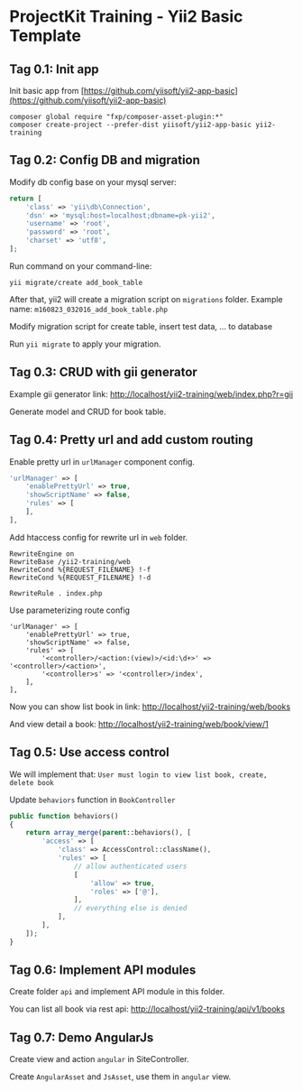 ProjectKit Training - Yii2 Basic Template
============================


Tag 0.1: Init app
--------------
Init basic app from [https://github.com/yiisoft/yii2-app-basic](https://github.com/yiisoft/yii2-app-basic)

```
composer global require "fxp/composer-asset-plugin:*"
composer create-project --prefer-dist yiisoft/yii2-app-basic yii2-training
```

Tag 0.2: Config DB and migration
--------------
Modify db config base on your mysql server:

```php
return [
    'class' => 'yii\db\Connection',
    'dsn' => 'mysql:host=localhost;dbname=pk-yii2',
    'username' => 'root',
    'password' => 'root',
    'charset' => 'utf8',
];
```

Run command on your command-line:
 
 ```
 yii migrate/create add_book_table
 ```
 
After that, yii2 will create a migration script on `migrations` folder. Example name: `m160823_032016_add_book_table.php`

Modify migration script for create table, insert test data, ... to database

Run `yii migrate` to apply your migration.

Tag 0.3: CRUD with gii generator
--------------

Example gii generator link: [http://localhost/yii2-training/web/index.php?r=gii](http://localhost/yii2-training/web/index.php?r=gii)

Generate model and CRUD for book table.

Tag 0.4: Pretty url and add custom routing
--------------

Enable pretty url in `urlManager` component config.

```php
'urlManager' => [
    'enablePrettyUrl' => true,
    'showScriptName' => false,
    'rules' => [
    ],
],
```

Add htaccess config for rewrite url in `web` folder.

```
RewriteEngine on
RewriteBase /yii2-training/web
RewriteCond %{REQUEST_FILENAME} !-f
RewriteCond %{REQUEST_FILENAME} !-d 

RewriteRule . index.php
```

Use parameterizing route config
 
```
'urlManager' => [
    'enablePrettyUrl' => true,
    'showScriptName' => false,
    'rules' => [
        '<controller>/<action:(view)>/<id:\d+>' => '<controller>/<action>',
        '<controller>s' => '<controller>/index',
    ],
],
```

Now you can show list book in link: [http://localhost/yii2-training/web/books](http://localhost/yii2-training/web/books)

And view detail a book: [http://localhost/yii2-training/web/book/view/1](http://localhost/yii2-training/web/book/view/1)

Tag 0.5: Use access control
-----------------

We will implement that: `User must login to view list book, create, delete book`

Update `behaviors` function in `BookController`

```php
public function behaviors()
{
    return array_merge(parent::behaviors(), [
        'access' => [
            'class' => AccessControl::className(),
            'rules' => [
                // allow authenticated users
                [
                    'allow' => true,
                    'roles' => ['@'],
                ],
                // everything else is denied
            ],
        ],
    ]);
}
```

Tag 0.6: Implement API modules
----------------

Create folder `api` and implement API module in this folder.

You can list all book via rest api: [http://localhost/yii2-training/api/v1/books](http://localhost/yii2-training/api/v1/books)

Tag 0.7: Demo AngularJs
-----------------

Create view and action `angular` in SiteController.

Create `AngularAsset` and `JsAsset`, use them in `angular` view.

